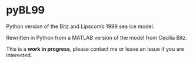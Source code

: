 # pyBL99
Python version of the Bitz and Lipscomb 1999 sea ice model.

Rewritten in Python from a MATLAB version of the model from Cecilia Bitz.

This is a **work in progress**, please contact me or leave an issue if you are interested.
